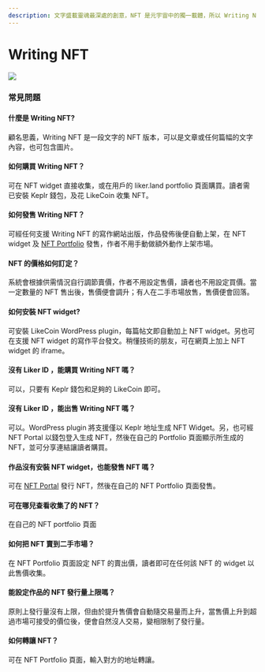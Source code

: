 ```yaml
---
description: 文字盛載靈魂最深處的創意，NFT 是元宇宙中的獨一載體，所以 Writing NFT 就是人類故事獨一無異的刋物。
---
```


# Writing NFT

![](../.gitbook/assets/likecoin\_ad115\_writingnft\_b-01.jpeg)

### 常見問題

#### 什麼是 Writing NFT?

顧名思義，Writing NFT 是一段文字的 NFT 版本，可以是文章或任何篇幅的文字內容，也可包含圖片。

#### 如何購買 Writing NFT？

可在 NFT widget 直接收集，或在用戶的 liker.land portfolio 頁面購買。讀者需已安裝 Keplr 錢包，及花 LikeCoin 收集 NFT。

#### 如何發售 Writing NFT？

可經任何支援 Writing NFT 的寫作網站出版，作品發佈後便自動上架，在 NFT widget 及 [NFT Portfolio](https://liker.land) 發售，作者不用手動做額外動作上架市場。

#### NFT 的價格如何訂定？

系統會根據供需情況自行調節賣價，作者不用設定售價，讀者也不用設定買價。當一定數量的 NFT 售出後，售價便會調升；有人在二手市場放售，售價便會回落。

#### 如何安裝 NFT widget?

可安裝 LikeCoin WordPress plugin，每篇帖文即自動加上 NFT widget。另也可在支援 NFT widget 的寫作平台發文。稍懂技術的朋友，可在網頁上加上 NFT widget 的 iframe。

#### 沒有 Liker ID ，能購買 Writing NFT 嗎？

可以，只要有 Keplr 錢包和足夠的 LikeCoin 即可。

#### 沒有 Liker ID ，能出售 Writing NFT 嗎？

可以。WordPress plugin 將支援僅以 Keplr 地址生成 NFT Widget。另，也可經 NFT Portal 以錢包登入生成 NFT，然後在自己的 Portfolio 頁面顯示所生成的 NFT，並可分享連結讓讀者購買。

#### 作品沒有安裝 NFT widget，也能發售 NFT 嗎？

可在 [NFT Portal](https://app.like.co) 發行 NFT，然後在自己的 NFT Portfolio 頁面發售。

#### 可在哪兒查看收集了的 NFT？

在自己的 NFT portfolio 頁面

#### 如何把 NFT 賣到二手市場？

在 NFT Portfolio 頁面設定 NFT 的賣出價，讀者即可在任何該 NFT 的 widget 以此售價收集。

#### 能設定作品的 NFT 發行量上限嗎？

原則上發行量沒有上限，但由於提升售價會自動隨交易量而上升，當售價上升到超過市場可接受的價位後，便會自然沒人交易，變相限制了發行量。

#### 如何轉讓 NFT？

可在 NFT Portfolio 頁面，輸入對方的地址轉讓。
